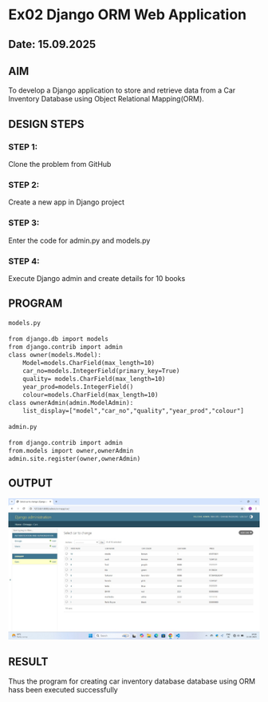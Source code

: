 # Ex02 Django ORM Web Application
## Date: 15.09.2025

## AIM
To develop a Django application to store and retrieve data from a Car Inventory Database using Object Relational Mapping(ORM).




## DESIGN STEPS

### STEP 1:
Clone the problem from GitHub

### STEP 2:
Create a new app in Django project

### STEP 3:
Enter the code for admin.py and models.py

### STEP 4:
Execute Django admin and create details for 10 books

## PROGRAM
```
models.py

from django.db import models
from django.contrib import admin
class owner(models.Model):
    Model=models.CharField(max_length=10)
    car_no=models.IntegerField(primary_key=True)
    quality= models.CharField(max_length=10)
    year_prod=models.IntegerField()
    colour=models.CharField(max_length=10)
class ownerAdmin(admin.ModelAdmin):
    list_display=["model","car_no","quality","year_prod","colour"]

admin.py

from django.contrib import admin
from.models import owner,ownerAdmin
admin.site.register(owner,ownerAdmin)

```
## OUTPUT
![alt text](Screenshot.jpg)


## RESULT
Thus the program for creating car inventory database database using ORM hass been executed successfully
